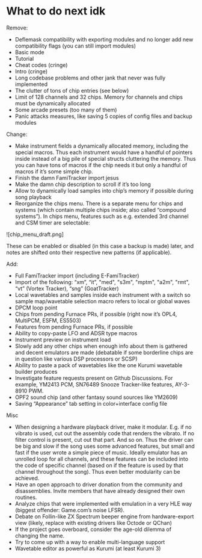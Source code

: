 # What to do next idk

Remove:
- Deflemask compatibility with exporting modules and no longer add new compatibility flags (you can still import modules)
- Basic mode
- Tutorial
- Cheat codes (cringe)
- Intro (cringe)
- Long codebase problems and other jank that never was fully implemented
- The clutter of tons of chip entries (see below)
- Limit of 128 channels and 32 chips. Memory for channels and chips must be dynamically allocated
- Some arcade presets (too many of them)
- Panic attacks measures, like saving 5 copies of config files and backup modules

Change:
- Make instrument fields a dynamically allocated memory, including the special macros. Thus each instrument would have a handful of pointers inside instead of a big pile of special structs cluttering the memory. Thus you can have tons of macros if the chip needs it but only a handful of macros if it’s some simple chip.
- Finish the damn FamiTracker import jesus
- Make the damn chip description to scroll if it’s too long
- Allow to dynamically load samples into chip’s memory if possible during song playback
- Reorganize the chips menu. There is a separate menu for chips and systems (which contain multiple chips inside; also called “compound systems”). In chips menu, features such as e.g. extended 3rd channel and CSM timer are selectable: 

![chip_menu_draft.png]

These can be enabled or disabled (in this case a backup is made) later, and notes are shifted onto their respective new patterns (if applicable).

Add:
- Full FamiTracker import (including E-FamiTracker)
- Import of the following: “xm”, “it”, "med", "s3m", "mptm", "a2m", "rmt", “vt” (Vortex Tracker), “sng” (GoatTracker)
- Local wavetables and samples inside each instrument with a switch so sample map/wavetable selection macro refers to local or global waves
- DPCM loop point
- Chips from pending Furnace PRs, if possible (right now it’s OPL4, MultiPCM, ESFM, ES5503)
- Features from pending Furnace PRs, if possible
- Ability to copy-paste LFO and ADSR type macros
- Instrument preview on instrument load
- Slowly add any other chips when enough info about them is gathered and decent emulators are made (debatable if some borderline chips are in question like various DSP processors or SCSP)
- Ability to paste a pack of wavetables like the one Kurumi wavetable builder produces
- Investigate feature requests present on Github Discussions. For example, YM2413 PCM, SN76489 Snooze Tracker-like features, AY-3-8910 PWM.
- OPF2 sound chip (and other fantasy sound sources like YM2609)
- Saving “Appearance” tab setting in color+interface config file

Misc
- When designing a hardware playback driver, make it modular. E.g. if no vibrato is used, cut out the assembly code that renders the vibrato. If no filter control is present, cut out that part. And so on. Thus the driver can be big and slow if the song uses some advanced features, but small and fast if the user wrote a simple piece of music. Ideally emulator has an unrolled loop for all channels, and these features can be included into the code of specific channel (based on if the feature is used by that channel throughout the song). Thus even better modularity can be achieved.
- Have an open approach to driver donation from the community and disassemblies. Invite members that have already designed their own routines.
- Analyze chips that were implemented with emulation in a very HLE way (biggest offender: Game.com’s noise LFSR).
- Debate on Follin-like ZX Spectrum beeper engine from hardware-export view (likely, replace with existing drivers like Octode or QChan)
- If the project goes overboard, consider the age-old dilemma of changing the name.
- Try to come up with a way to enable multi-language support
- Wavetable editor as powerful as Kurumi (at least Kurumi 3)
